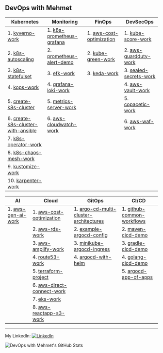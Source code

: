 ## DevOps with Mehmet

| Kubernetes | Monitoring | FinOps | DevSecOps |
| -------- | -------- | -------- |-------- |
| 1. [kyverno-work](https://github.com/mehmetmgrsl/kyverno-work) | 1. [k8s-prometheus-grafana](https://github.com/mehmetmgrsl/k8s-prometheus-grafana) | 1. [aws-cost-optimization](https://github.com/mehmetmgrsl/aws-cost-optimization) | 1. [kube-score-work](https://github.com/mehmetmgrsl/kube-score-work)
| 2. [k8s-autoscaling](https://github.com/mehmetmgrsl/k8s-autoscaling)| 2. [prometheus-alert-demo](https://github.com/mehmetmgrsl/prometheus-alert-demo) | 2. [kube-green-work](https://github.com/mehmetmgrsl/kube-green-work)  | 2. [aws-guardduty-work](https://github.com/mehmetmgrsl/aws-guardduty-work)
| 3. [k8s-statefulset](https://github.com/mehmetmgrsl/k8s-statefulset) | 3. [efk-work](https://github.com/mehmetmgrsl/efk-work) | 3. [keda-work](https://github.com/mehmetmgrsl/keda-work) | 3. [sealed-secrets-work](https://github.com/mehmetmgrsl/sealed-secrets-work)
| 4. [kops-work](https://github.com/mehmetmgrsl/kops-work) | 4. [grafana-loki-work](https://github.com/mehmetmgrsl/grafana-loki-work) | | 4. [aws-vault-work](https://github.com/mehmetmgrsl/aws-vault-work)
| 5. [create-k8s-cluster](https://github.com/mehmetmgrsl/create-k8s-cluster) | 5. [metrics-server-work](https://github.com/mehmetmgrsl/metrics-server-work)| |  5. [copacetic-work](https://github.com/mehmetmgrsl/copacetic-work) 
| 6. [create-k8s-cluster-with-ansible](https://github.com/mehmetmgrsl/create-k8s-cluster-with-ansible) | 6. [aws-cloudwatch-work](https://github.com/mehmetmgrsl/aws-cloudwatch-work) | | 6. [aws-waf-work](https://github.com/mehmetmgrsl/aws-waf-work)
| 7. [k8s-operator-work](https://github.com/mehmetmgrsl/k8s-operator-work) |  | | 
| 8. [k8s-chaos-mesh-work](https://github.com/mehmetmgrsl/k8s-chaos-mesh-work)|  |  | 
| 9. [kustomize-work](https://github.com/mehmetmgrsl/kustomize-work) |  |  | 
| 10. [karpenter-work](https://github.com/mehmetmgrsl/karpenter-work) |  |  | 


| AI | Cloud | GitOps | CI/CD |
| -------- | -------- | -------- | -------- |
| 1. [aws-gen-ai-work](https://github.com/mehmetmgrsl/aws-gen-ai-work) | 1. [aws-cost-optimization](https://github.com/mehmetmgrsl/aws-cost-optimization) | 1. [argo-cd-multi-cluster-architectures](https://github.com/mehmetmgrsl/argo-cd-multi-cluster-architectures) | 1. [github-common-workflows](https://github.com/mehmetmgrsl/github-common-workflows)|
|  | 2. [aws-rds-work](https://github.com/mehmetmgrsl/aws-rds-work) | 2. [example-argocd-config](https://github.com/mehmetmgrsl/example-argocd-config)| 2. [maven-cicd-demo](https://github.com/mehmetmgrsl/maven-cicd-demo) |
|  | 3. [aws-amplify-work](https://github.com/mehmetmgrsl/aws-amplify-work)  | 3. [minikube-argocd-ingress](https://github.com/mehmetmgrsl/minikube-argocd-ingress)| 3. [gradle-cicd-demo](https://github.com/mehmetmgrsl/gradle-cicd-demo)|
|  | 4. [route53-work](https://github.com/mehmetmgrsl/route53-work) | 4. [argocd-with-helm](https://github.com/mehmetmgrsl/argocd-with-helm)| 4. [golang-cicd-demo](https://github.com/mehmetmgrsl/example-book-app)
|  | 5. [terraform-project](https://github.com/mehmetmgrsl/terraform-project) | | 5. [argocd-app-of-apps](https://github.com/mehmetmgrsl/argocd-app-of-apps)| 5. [github-actions-terraform](https://github.com/mehmetmgrsl/github-actions-terraform)
|  | 6. [aws-direct-connect-work](https://github.com/mehmetmgrsl/aws-direct-connect-work) ||
|  | 7. [eks-work](https://github.com/mehmetmgrsl/eks-work) ||
|  | 8. [aws-reactapp-s3-work](https://github.com/mehmetmgrsl/aws-reactapp-s3-work)  ||

---

My LinkedIn:
[<img src="https://raw.githubusercontent.com/paulrobertlloyd/socialmediaicons/main/linkedin-16x16.png" alt="LinkedIn" class="linkedin-icon">](https://www.linkedin.com/in/mehmetmustafagursul/)

![DevOps with Mehmet's GitHub Stats](https://github-readme-stats.vercel.app/api?username=mehmetmgrsl&show_icons=true&theme=radical)
